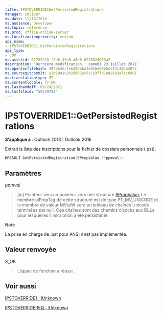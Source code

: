 ```yaml
---
title: IPSTOVERRIDE1GetPersistedRegistrations
manager: soliver
ms.date: 11/16/2014
ms.audience: Developer
ms.topic: reference
ms.prod: office-online-server
ms.localizationpriority: medium
api_name:
- IPSTOVERRIDE1.GetPersistedRegistrations
api_type:
- COM
ms.assetid: 027092f0-f2d6-49e8-a8d0-8926824953a2
description: 'Derniére modification : samedi 23 juillet 2011'
ms.openlocfilehash: 397eb3ecfeb245a6afe91be98a5def4c35ba4873
ms.sourcegitcommit: a1d9041c20256616c9c183f7d1049142a7ac6991
ms.translationtype: MT
ms.contentlocale: fr-FR
ms.lasthandoff: 09/24/2021
ms.locfileid: "59579753"
---
```

# <a name="ipstoverride1getpersistedregistrations"></a>IPSTOVERRIDE1::GetPersistedRegistrations

  
  
**S’applique à** : Outlook 2013 | Outlook 2016 
  
Extrait la liste des inscriptions pour le fichier de dossiers personnels (.pst).
  
```cpp
HRESULT GetPersistedRegistration(SPropValue **ppmval);
```

## <a name="parameters"></a>Paramètres

 _ppmval_
  
> [in] Pointeur vers un pointeur vers une structure [SPropValue.](spropvalue.md) Le membre ulPropTag de cette structure est de type PT_MV_UNICODE et le membre de valeur MVszW sera un tableau de chaînes Unicode terminées par null. Ces chaînes sont des chemins d’accès aux DLLs pour lesquelles l’inscription a été persistante. 
    
> [!NOTE]
> La prise en charge de .pst pour ANSI n’est pas implémentée. 
  
## <a name="return-value"></a>Valeur renvoyée

S_OK 
  
> L’appel de fonction a réussi.
    
## <a name="see-also"></a>Voir aussi



[IPSTOVERRIDE1 : IUnknown](ipstoverride1iunknown.md)
  
[IPSTOVERRIDEREQ : IUnknown](ipstoverridereqiunknown.md)

